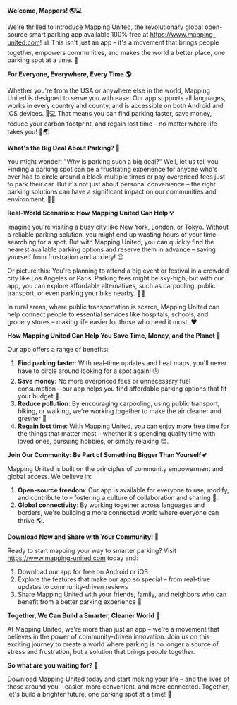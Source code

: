 **Welcome, Mappers! 🌎💻**

We're thrilled to introduce Mapping United, the revolutionary global open-source smart parking app available 100% free at https://www.mapping-united.com! 📊 This isn't just an app – it's a movement that brings people together, empowers communities, and makes the world a better place, one parking spot at a time. 🌟

**For Everyone, Everywhere, Every Time 🌎**

Whether you're from the USA or anywhere else in the world, Mapping United is designed to serve you with ease. Our app supports all languages, works in every country and county, and is accessible on both Android and iOS devices. 📱💻 That means you can find parking faster, save money, reduce your carbon footprint, and regain lost time – no matter where life takes you! 🚗🌏

**What's the Big Deal About Parking? 🤔**

You might wonder: "Why is parking such a big deal?" Well, let us tell you. Finding a parking spot can be a frustrating experience for anyone who's ever had to circle around a block multiple times or pay overpriced fees just to park their car. But it's not just about personal convenience – the right parking solutions can have a significant impact on our communities and environment. 🌳💚

**Real-World Scenarios: How Mapping United Can Help 💡**

Imagine you're visiting a busy city like New York, London, or Tokyo. Without a reliable parking solution, you might end up wasting hours of your time searching for a spot. But with Mapping United, you can quickly find the nearest available parking options and reserve them in advance – saving yourself from frustration and anxiety! 😌

Or picture this: You're planning to attend a big event or festival in a crowded city like Los Angeles or Paris. Parking fees might be sky-high, but with our app, you can explore affordable alternatives, such as carpooling, public transport, or even parking your bike nearby. 🚴‍♀️

In rural areas, where public transportation is scarce, Mapping United can help connect people to essential services like hospitals, schools, and grocery stores – making life easier for those who need it most. ❤️

**How Mapping United Can Help You Save Time, Money, and the Planet 🌟**

Our app offers a range of benefits:

1. **Find parking faster**: With real-time updates and heat maps, you'll never have to circle around looking for a spot again! 🕒
2. **Save money**: No more overpriced fees or unnecessary fuel consumption – our app helps you find affordable parking options that fit your budget 💸.
3. **Reduce pollution**: By encouraging carpooling, using public transport, biking, or walking, we're working together to make the air cleaner and greener 🌿
4. **Regain lost time**: With Mapping United, you can enjoy more free time for the things that matter most – whether it's spending quality time with loved ones, pursuing hobbies, or simply relaxing 😊.

**Join Our Community: Be Part of Something Bigger Than Yourself 💕**

Mapping United is built on the principles of community empowerment and global access. We believe in:

1. **Open-source freedom**: Our app is available for everyone to use, modify, and contribute to – fostering a culture of collaboration and sharing 🌈.
2. **Global connectivity**: By working together across languages and borders, we're building a more connected world where everyone can thrive 🌎.

**Download Now and Share with Your Community! 📣**

Ready to start mapping your way to smarter parking? Visit https://www.mapping-united.com today and:

1. Download our app for free on Android or iOS
2. Explore the features that make our app so special – from real-time updates to community-driven reviews
3. Share Mapping United with your friends, family, and neighbors who can benefit from a better parking experience 📲

**Together, We Can Build a Smarter, Cleaner World 🌟**

At Mapping United, we're more than just an app – we're a movement that believes in the power of community-driven innovation. Join us on this exciting journey to create a world where parking is no longer a source of stress and frustration, but a solution that brings people together.

**So what are you waiting for? 🎉**

Download Mapping United today and start making your life – and the lives of those around you – easier, more convenient, and more connected. Together, let's build a brighter future, one parking spot at a time! 💖